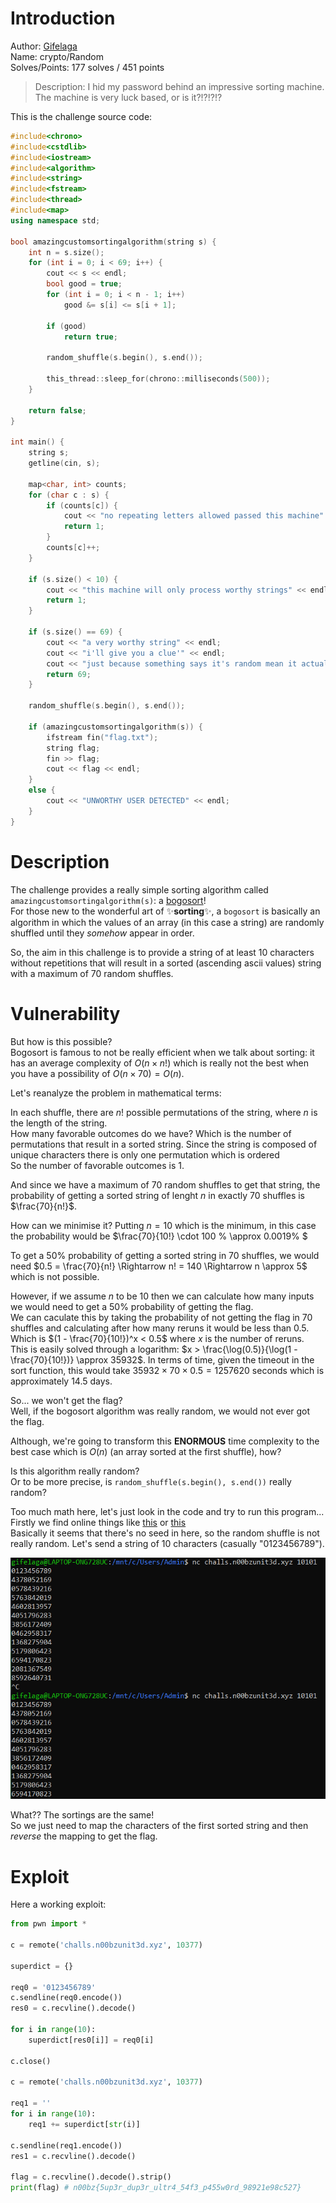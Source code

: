 # Introduction

Author: [Gifelaga](https://github.com/Gifelaga)\
Name: crypto/Random\
Solves/Points: 177 solves / 451 points
> Description: I hid my password behind an impressive sorting machine. The machine is very luck based, or is it?!?!?!?

This is the challenge source code:

```cpp
#include<chrono>
#include<cstdlib>
#include<iostream>
#include<algorithm>
#include<string>
#include<fstream>
#include<thread>
#include<map>
using namespace std;

bool amazingcustomsortingalgorithm(string s) {
    int n = s.size();
    for (int i = 0; i < 69; i++) {
        cout << s << endl;
        bool good = true;
        for (int i = 0; i < n - 1; i++)
            good &= s[i] <= s[i + 1];
        
        if (good)
            return true;

        random_shuffle(s.begin(), s.end());

        this_thread::sleep_for(chrono::milliseconds(500));
    }

    return false;
}

int main() {
    string s;
    getline(cin, s);

    map<char, int> counts;
    for (char c : s) {
        if (counts[c]) {
            cout << "no repeating letters allowed passed this machine" << endl;
            return 1;
        }
        counts[c]++;
    }

    if (s.size() < 10) {
        cout << "this machine will only process worthy strings" << endl;
        return 1;
    }

    if (s.size() == 69) {
        cout << "a very worthy string" << endl;
        cout << "i'll give you a clue'" << endl;
        cout << "just because something says it's random mean it actually is" << endl;
        return 69;
    }

    random_shuffle(s.begin(), s.end());
    
    if (amazingcustomsortingalgorithm(s)) {
        ifstream fin("flag.txt");
        string flag;
        fin >> flag;
        cout << flag << endl;
    }
    else {
        cout << "UNWORTHY USER DETECTED" << endl;
    }
}
```

# Description

The challenge provides a really simple sorting algorithm called `amazingcustomsortingalgorithm(s)`: a [bogosort](https://en.wikipedia.org/wiki/Bogosort)!\
For those new to the wonderful art of ✨**sorting**✨, a `bogosort` is basically an algorithm in which the values of an array (in this case a string) are randomly shuffled until they *somehow* appear in order.

So, the aim in this challenge is to provide a string of at least 10 characters without repetitions that will result in a sorted (ascending ascii values) string with a maximum of 70 random shuffles.

# Vulnerability

But how is this possible?\
Bogosort is famous to not be really efficient when we talk about sorting: it has an average complexity of $O(n \times n!)$ which is really not the best when you have a possibility of $O(n \times 70) = O(n)$.

Let's reanalyze the problem in mathematical terms:

In each shuffle, there are $n!$ possible permutations of the string, where $n$ is the length of the string.\
How many favorable outcomes do we have? Which is the number of permutations that result in a sorted string. Since the string is composed of unique characters there is only one permutation which is ordered \
So the number of favorable outcomes is $1$.

And since we have a maximum of $70$ random shuffles to get that string, the probability of getting a sorted string of lenght $n$ in exactly $70$ shuffles is $\frac{70}{n!}$.

How can we minimise it? Putting $n=10$ which is the minimum, in this case the probability would be $\frac{70}{10!} \cdot 100 \% \approx 0.0019\% $

To get a $50\%$ probability of getting a sorted string in $70$ shuffles, we would need $0.5 = \frac{70}{n!} \Rightarrow n! = 140 \Rightarrow n \approx 5$ which is not possible.

However, if we assume $n$ to be $10$ then we can calculate how many inputs we would need to get a $50\%$ probability of getting the flag.\
We can caculate this by taking the probability of not getting the flag in $70$ shuffles and calculating after how many reruns it would be less than $0.5$. Which is $(1 - \frac{70}{10!})^x < 0.5$ where $x$ is the number of reruns.\
This is easily solved through a logarithm: $x > \frac{\log(0.5)}{\log(1 - \frac{70}{10!})} \approx 35932$. In terms of time, given the timeout in the sort function, this would take $35932 \times 70 \times 0.5 = 1257620$ seconds which is approximately $14.5$ days.

So... we won't get the flag?\
Well, if the bogosort algorithm was really random, we would not ever got the flag.

Although, we're going to transform this **ENORMOUS** time complexity to the best case which is $O(n)$ (an array sorted at the first shuffle), how?

Is this algorithm really random?\
Or to be more precise, is `random_shuffle(s.begin(), s.end())` really random?

Too much math here, let's just look in the code and try to run this program...\
Firstly we find online things like [this](https://stackoverflow.com/questions/22600100/why-are-stdshuffle-methods-being-deprecated-in-c14#:~:text=random_shuffle%20is%20being%20deprecated%20because,which%20is%20implemented%20really%20poorly!) or [this](https://github.com/matplotlib/matplotlib/issues/24010/)\
Basically it seems that there's no seed in here, so the random shuffle is not really random.
Let's send a string of 10 characters (casually "0123456789").

![alt text](image.png)

What?? The sortings are the same!\
So we just need to map the characters of the first sorted string and then _reverse_ the mapping to get the flag.

# Exploit

Here a working exploit:

```python
from pwn import *

c = remote('challs.n00bzunit3d.xyz', 10377)

superdict = {}

req0 = '0123456789'
c.sendline(req0.encode())
res0 = c.recvline().decode()

for i in range(10):
    superdict[res0[i]] = req0[i]

c.close()

c = remote('challs.n00bzunit3d.xyz', 10377)

req1 = ''
for i in range(10):
    req1 += superdict[str(i)]

c.sendline(req1.encode())
res1 = c.recvline().decode()

flag = c.recvline().decode().strip()
print(flag) # n00bz{5up3r_dup3r_ultr4_54f3_p455w0rd_98921e98c527}
```
